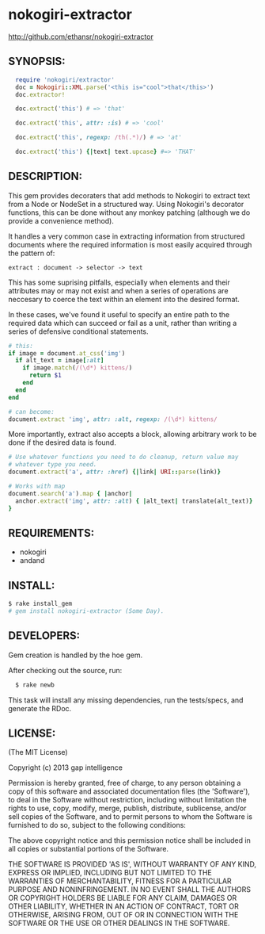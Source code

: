 # nokogiri-extractor

http://github.com/ethansr/nokogiri-extractor

## SYNOPSIS:

```ruby
  require 'nokogiri/extractor'
  doc = Nokogiri::XML.parse('<this is="cool">that</this>')
  doc.extractor!

  doc.extract('this') # => 'that'

  doc.extract('this', attr: :is) # => 'cool'

  doc.extract('this', regexp: /th(.*)/) # => 'at'

  doc.extract('this') {|text| text.upcase} #=> 'THAT'
```

## DESCRIPTION:

This gem provides decoraters that add methods to Nokogiri to
extract text from a Node or NodeSet in a structured way. Using
Nokogiri's decorator functions, this can be done without any
monkey patching (although we do provide a convenience method).

It handles a very common case in extracting information
from structured documents where the required information is
most easily acquired through the pattern of:

```
extract : document -> selector -> text
```

This has some suprising pitfalls, especially when elements and
their attributes may or may not exist and when a series of
operations are neccesary to coerce the text within an element
into the desired format.

In these cases, we've found it useful to specify an entire path
to the required data which can succeed or fail as a unit, rather
than writing a series of defensive conditional statements.

```ruby
# this:
if image = document.at_css('img')
  if alt_text = image[:alt]
    if image.match(/(\d*) kittens/)
      return $1
    end
  end
end

# can become:
document.extract 'img', attr: :alt, regexp: /(\d*) kittens/
```

More importantly, extract also accepts a block, allowing arbitrary
work to be done if the desired data is found.

```ruby
# Use whatever functions you need to do cleanup, return value may 
# whatever type you need.
document.extract('a', attr: :href) {|link| URI::parse(link)}

# Works with map
document.search('a').map { |anchor|
  anchor.extract('img', attr: :alt) { |alt_text| translate(alt_text)}
}
```

## REQUIREMENTS:

* nokogiri
* andand

## INSTALL:

```bash
$ rake install_gem
# gem install nokogiri-extractor (Some Day).
```

## DEVELOPERS:

Gem creation is handled by the hoe gem.

After checking out the source, run:

```bash
  $ rake newb
```

This task will install any missing dependencies, run the tests/specs,
and generate the RDoc.

## LICENSE:

(The MIT License)

Copyright (c) 2013 gap intelligence

Permission is hereby granted, free of charge, to any person obtaining
a copy of this software and associated documentation files (the
'Software'), to deal in the Software without restriction, including
without limitation the rights to use, copy, modify, merge, publish,
distribute, sublicense, and/or sell copies of the Software, and to
permit persons to whom the Software is furnished to do so, subject to
the following conditions:

The above copyright notice and this permission notice shall be
included in all copies or substantial portions of the Software.

THE SOFTWARE IS PROVIDED 'AS IS', WITHOUT WARRANTY OF ANY KIND,
EXPRESS OR IMPLIED, INCLUDING BUT NOT LIMITED TO THE WARRANTIES OF
MERCHANTABILITY, FITNESS FOR A PARTICULAR PURPOSE AND NONINFRINGEMENT.
IN NO EVENT SHALL THE AUTHORS OR COPYRIGHT HOLDERS BE LIABLE FOR ANY
CLAIM, DAMAGES OR OTHER LIABILITY, WHETHER IN AN ACTION OF CONTRACT,
TORT OR OTHERWISE, ARISING FROM, OUT OF OR IN CONNECTION WITH THE
SOFTWARE OR THE USE OR OTHER DEALINGS IN THE SOFTWARE.
